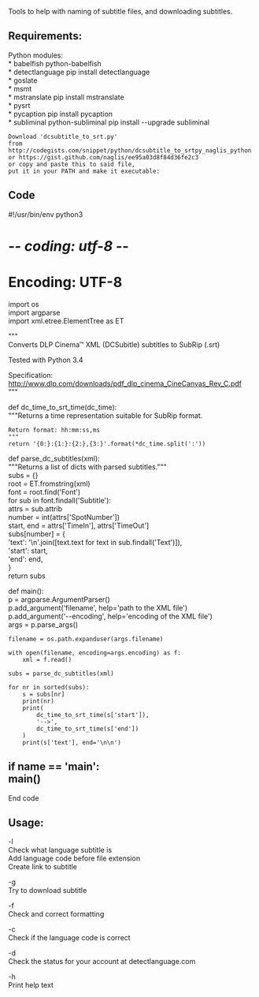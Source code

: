 Tools to help with naming of subtitle files, and downloading subtitles.

Requirements:
----------------------------------------------
  Python modules:  
  	* babelfish			python-babelfish  
  	* detectlanguage						pip install detectlanguage  
  	* goslate  
  	* msmt  
    * mstranslate							pip install mstranslate  
    * pysrt  
    * pycaption								pip install pycaption  
    * subliminal		python-subliminal	pip install --upgrade subliminal  
    
    
	Download 'dcsubtitle_to_srt.py'  
	from http://codegists.com/snippet/python/dcsubtitle_to_srtpy_naglis_python  
	or https://gist.github.com/naglis/ee95a03d8f84d36fe2c3  
	or copy and paste this to said file,  
	put it in your PATH and make it executable:  
	
Code
-----
#!/usr/bin/env python3  
# -*- coding: utf-8 -*-  
# Encoding: UTF-8  

import os  
import argparse  
import xml.etree.ElementTree as ET  
 
"""  
Converts DLP Cinema™ XML (DCSubitle) subtitles to SubRip (.srt)  
 
Tested with Python 3.4  
 
Specification:  
    http://www.dlp.com/downloads/pdf_dlp_cinema_CineCanvas_Rev_C.pdf  
"""  
 
 
def dc_time_to_srt_time(dc_time):  
    """Returns a time representation suitable for SubRip format.  
 
    Return format: hh:mm:ss,ms  
    """  
    return '{0:}:{1:}:{2:},{3:}'.format(*dc_time.split(':'))  
 
 
def parse_dc_subtitles(xml):  
    """Returns a list of dicts with parsed subtitles."""  
    subs = {}  
    root = ET.fromstring(xml)  
    font = root.find('Font')  
    for sub in font.findall('Subtitle'):  
        attrs = sub.attrib  
        number = int(attrs['SpotNumber'])  
        start, end = attrs['TimeIn'], attrs['TimeOut']  
        subs[number] = {  
            'text': '\n'.join([text.text for text in sub.findall('Text')]),  
            'start': start,  
            'end': end,  
        }  
    return subs  
 
 
def main():  
    p = argparse.ArgumentParser()  
    p.add_argument('filename', help='path to the XML file')  
    p.add_argument('--encoding', help='encoding of the XML file')  
    args = p.parse_args()  
 
    filename = os.path.expanduser(args.filename)  
 
    with open(filename, encoding=args.encoding) as f:  
        xml = f.read()  
 
    subs = parse_dc_subtitles(xml)  
 
    for nr in sorted(subs):  
        s = subs[nr]  
        print(nr)  
        print(  
            dc_time_to_srt_time(s['start']),  
            '-->',  
            dc_time_to_srt_time(s['end'])  
        )  
        print(s['text'], end='\n\n')  
 
 
if __name__ == '__main__':  
    main()  
-----  
End code  
    
Usage:  
-----------------------------------------------

-l  
Check what language subtitle is  
Add language code before file extension  
Create link to subtitle  

-g  
Try to download subtitle  

-f  
Check and correct formatting  

-c  
Check if the language code is correct  

-d  
Check the status for your account at detectlanguage.com  

-h  
Print help text  
